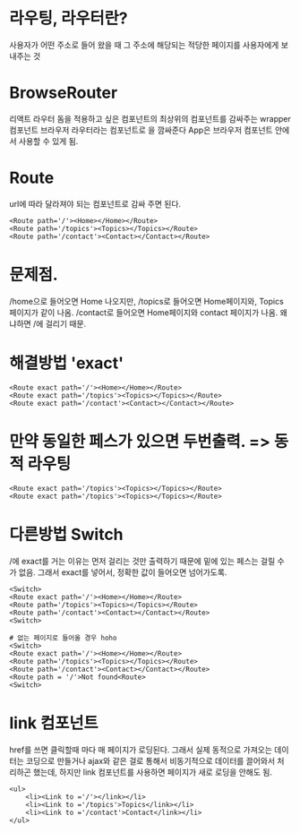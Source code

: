 # 라우팅, 라우터란? 
사용자가 어떤 주소로 들어 왔을 때 그 주소에 해당되는 적당한 페이지를 사용자에게 보내주는 것

# BrowseRouter 
리액트 라우터 돔을 적용하고 싶은 컴포넌트의 최상위의 컴포넌트를 감싸주는 wrapper 컴포넌트 
브라우저 라우터라는 컴포넌트로 <BrowserRouter><App/> <BrowserRouter/>을 깜싸준다 
App은 브라우저 컴포넌트 안에서 사용할 수 있게 됨. 
# Route
url에 따라 달라져야 되는 컴포넌트로 감싸 주면 된다. 
```
<Route path='/'><Home></Home></Route>
<Route path='/topics'><Topics></Topics></Route>
<Route path='/contact'><Contact></Contact></Route>
```
 # 문제점. 
 /home으로 들어오면 Home 나오지만, /topics로 들어오면 Home페이지와, Topics 페이지가 같이 나옴. 
 /contact로 들어오면 Home페이지와 contact 페이지가 나옴. 왜냐하면 /에 걸리기 때문. 

 # 해결방법  'exact'
 ```
 <Route exact path='/'><Home></Home></Route>
<Route exact path='/topics'><Topics></Topics></Route>
<Route exact path='/contact'><Contact></Contact></Route>
```

# 만약 동일한 페스가 있으면 두번출력. => 동적 라우팅 
 ```
<Route exact path='/topics'><Topics></Topics></Route>
<Route exact path='/topics'><Topics></Topics></Route>
 ```

 # 다른방법 Switch 
 /에 exact를 거는 이유는 먼저 걸리는 것만 출력하기 때문에 밑에 있는 페스는 걸릴 수가 없음. 그래서 exact를 넣어서, 정확한 값이 들어오면 넘어가도록. 
 ```
 <Switch>
 <Route exact path='/'><Home></Home></Route>
<Route path='/topics'><Topics></Topics></Route>
<Route path='/contact'><Contact></Contact></Route>
 <Switch>

# 없는 페이지로 들어올 경우 hoho
 <Switch>
 <Route exact path='/'><Home></Home></Route>
<Route path='/topics'><Topics></Topics></Route>
<Route path='/contact'><Contact></Contact></Route>
<Route path = '/'>Not found<Route>
 <Switch>
 ```

# link 컴포넌트 
href를 쓰면 클릭할때 마다 매 페이지가 로딩된다. 그래서 실제 동적으로 가져오는 데이터는 코딩으로 만들거나 ajax와 같은 걸로 통해서 비동기적으로 데이터를 끌어와서 처리하곤 했는데, 하지만 link 컴포넌트를 사용하면 페이지가 새로 로딩을 안해도 됨. 
```
<ul>
    <li><Link to ='/'></link></li>
    <li><Link to ='/topics'>Topics</link></li>
    <li><Link to ='/contact'>Contact</link></li>
</ul>
```
